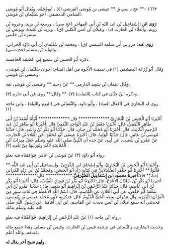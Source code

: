 ٤٦٦٣ -** عخ د سي ق:** عِيسَى بن مُوسَى القرشي (٤) ، أبومُحَمَّد، ويُقال أَبُو مُوسَى الشامي الدمشقي، أخو سُلَيْمان بْن مُوسَى.

**رَوَى عَن:** إِسْمَاعِيل بْن عَبد الله بْن أَبي المهاجر (عخ سي) ، وربيعة بْن يزيد، وعروة بْن رويم، والعلاء بْن الحارث (د) ، وغيلان بْن أنس الكلبي (ق) ، ويزيد بْن عُبَيدة، ويونس بْن ميسرة بْن حلبس.

**رَوَى عَنه:** مرو بن أَبي سلمة التنيسي (ق) ، ومحمد بْن سُلَيْمان بْن أَبي دَاوُد الحراني، والوليد بْن مسلم (عخ دسي) .

ذكره أَبُو الحسن بْن سميع فِي الطبقة الخامسة.

وَقَال أَبُو زُرْعَة الدمشقي (١) في تسمية الأَخُوة من أهل الشام: أخوان سُلَيْمان بْن مُوسَى، وعيسى بْن مُوسَى.

وَقَال عثمان بْن سَعِيد الدارمي،** عَنْ دحيم:** وعيسى بْن مُوسَى ثقة.

وذكره ابنُ حِبَّان في كتاب (الثقات) (٢) ،** وَقَال:** روى عَن أبي حازم (٣) .

روى له البخاري في (أفعال العباد) ، وأَبُو داود، والنَّسَائي.في (اليوم والليلة) ، وابن ماجه (١) .

أَخْبَرَنَا أَبُو الْحَسَنِ بْنُ الْبُخَارِيِّ،************** قال:************** أَنْبَأَنَا أَسْعَدُ بْنُ أَبي طَاهِرٍ الثَّقَفِيُّ، قال: أَخْبَرَنَا جَعْفَرُ بْنُ عَبْدِ الْوَاحِدِ الثَّقَفِيُّ قال: أَخْبَرَنَا أَبُو طَاهِرِ بْنُ عَبد الرَّحِيمِ الْكَاتِبُ، قال: أَخْبَرَنَا أَبُو مُحَمَّد بْن حيان، قال: حَدَّثَنَا أَبُو بَكْرِ بْنُ رَاشِدٍ، قال: حَدَّثَنَا مُوسَى بْنُ عَامِرٍ، قال: حَدَّثَنَا الْوَلِيدُ، قال: أَخْبَرَنَا عِيسَى أَبُو مُحَمَّدٍ، عَنِ الْعَلاءِ بْنِ الحارث، عَنْ عَمْرو بْن شعيب، عَن أَبِيهِ، عَنْ جده أن النَّبِيُّ صلى الله عليه وسلم جَعَلَ مِيرَاثَ ابْنِ الْمُلاعِنَةِ لأُمِّهِ ولِوَرَثَتِهَا مِنْ بَعْدِهِ (٢) .

رواه أَبُو دَاوُد (٣) عَنْ مُوسَى بْن عامر، فوافقناه فيه بعلو.

وأَخْبَرَنَا أَبُو الْحَسَنِ بْنُ الْبُخَارِيِّ، وأَبُو إِسْحَاقَ ابن الدَّرَجِيِّ، وإسماعيل بْن أَبي عَبد اللَّهِ،** قَالُوا:** أَخْبَرَنَا أَبُو جَعْفَرٍ الصَّيْدَلانِيُّ فِي كِتَابِهِ زَادَ أَبُو الْحَسَنِ: ومُحَمَّدُ بْنُ أَبي زَيْدٍ الكراني إذنا،** قالا:**أخبرنا محمود ابن إِسْمَاعِيلَ الصَّيْرَفِيُّ،************** قال:************** أخبرنا أَبُو بَكْرِ بْنُ شَاذَانَ الأَعْرَجُ، قال: أَخْبَرَنَا أَبُو بَكْرِ بْنُ فُورَكٍ الْقَبَّابُ، قال: أَخْبَرَنَا أَبُو بَكْرِ بْنُ أَبي عَاصِمٍ، قال: حَدَّثَنَا عَبْدُ الرَّحْمَنِ بْنُ إِبْرَاهِيمَ أَبُو سَعِيد، قال: حَدَّثَنَا عَمْرو بْنُ أَبي سَلَمَةَ أَبُو حَفْصٍ، عَن أَبِي الْعَلاءِ، عَنِ الْقَاسِمِ، قال: اسْمُ اللَّهِ الأَعْظَمُ فِي ثَلاثِ سِوَرٍ مِنَ الْقُرْآنِ: الْبَقَرَةِ، وآلِ عِمْران، وطه الْحَيُّ الْقَيُّومُ. قال: فذكرته لأبي مُحَمَّد عِيسَى بْن مُوسَى، فحدثني أنه سمع غيلان بْن أنس يحدث عَنِ القاسم، عَن أَبِي أُمَامَةَ، عن رَسُولِ اللَّهِ صلى الله عليه وسلم بذلك.

رواه ابْن ماجه (١) عَنْ عَبْدِ الرَّحْمَنِ بْنِ إِبْرَاهِيمَ، فَوَافَقْنَاهُ فيه بعلو.

وحديث البخاري، والنَّسَائي في ترجمة قيس بْن الحارث، وقيس بْن مسلم. وهذا جميع ماله عندهم، والله أعلم.

**ولهم شيخ آخر يقال له:**